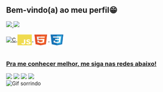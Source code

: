 ## Bem-vindo(a) ao meu perfil😁

 <div>
   <a href="https://github.com/777SevenSeven">
   <img height="180em" src="https://github-readme-stats.vercel.app/api?username=777SevenSeven&show_icons=true&theme=dark&include_all_commits=true&count_private=true"/>
   <img height="180em" src="https://github-readme-stats.vercel.app/api/top-langs/?username=777SevenSeven&layout=compact&langs_count=6&theme=dark"/>
</div>
    
<div style="display: inline_block"><br>
  <img align="center" alt="C" height="30" width="40" src="https://cdn.jsdelivr.net/gh/devicons/devicon/icons/c/c-original.svg" />
  <img align="center" alt="Js" height="30" width="40" src="https://raw.githubusercontent.com/devicons/devicon/master/icons/javascript/javascript-plain.svg">
  <img align="center" alt="HTML" height="30" width="40" src="https://raw.githubusercontent.com/devicons/devicon/master/icons/html5/html5-original.svg">
  <img align="center" alt="CSS" height="30" width="40" src="https://raw.githubusercontent.com/devicons/devicon/master/icons/css3/css3-original.svg">
</div>
 
<br>
 
### Pra me conhecer melhor, me siga nas redes abaixo!
 
<div> 
  <a href="https://www.instagram.com/andrequeir0z/" target="_blank"><img src="https://img.shields.io/badge/-Instagram-%23E4405F?style=for-the-badge&logo=instagram&logoColor=white" target="_blank"></a>
 <a href="777SevenSeven" target="_blank"><img src="https://img.shields.io/badge/Discord-7289DA?style=for-the-badge&logo=discord&logoColor=white" target="_blank"></a> 
  <a href = "mailto:andreantoniodasilvaqueiroz@gmail.com"><img src="https://img.shields.io/badge/-Gmail-%23333?style=for-the-badge&logo=gmail&logoColor=white" target="_blank"></a>
  <a href="https://www.linkedin.com/in/andre-queirozz/" target="_blank"><img src="https://img.shields.io/badge/-LinkedIn-%230077B5?style=for-the-badge&logo=linkedin&logoColor=white" target="_blank"></a>
</div>
 <img alt="Gif sorrindo" height="180em" width="180em" src="https://s13.gifyu.com/images/S0oe7.gif">
